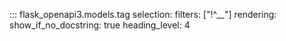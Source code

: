 ::: flask_openapi3.models.tag
    selection:
      filters: ["!^__"]
    rendering:
      show_if_no_docstring: true
      heading_level: 4